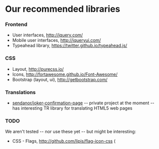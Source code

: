 
# Our recommended libraries

### Frontend

* User interfaces, http://jquery.com/
* Mobile user interfaces, http://jqueryui.com/
* Typeahead library, https://twitter.github.io/typeahead.js/

### CSS

* Layout, http://purecss.io/
* Icons, http://fortawesome.github.io/Font-Awesome/
* Bootstrap (layout, ui), http://getbootstrap.com/

### Translations

* [sendanor/joker-confirmation-page](https://github.com/sendanor/joker-confirmation-page) -- private project at the moment -- has interesting TR library for translating HTML5 web pages

### TODO

We aren't tested -- nor use these yet -- but might be interesting:

* CSS - Flags, http://github.com/lipis/flag-icon-css (
